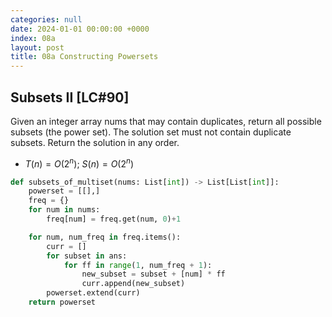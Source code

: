 ```yaml
---
categories: null
date: 2024-01-01 00:00:00 +0000
index: 08a
layout: post
title: 08a Constructing Powersets
---
```


## Subsets II [LC#90]
Given an integer array nums that may contain duplicates, return all possible  subsets (the power set). The solution set must not contain duplicate subsets. Return the solution in any order.

- $T(n) = O(2^n)$; $S(n) = O(2^n)$

```python
def subsets_of_multiset(nums: List[int]) -> List[List[int]]:
    powerset = [[],]
    freq = {}
    for num in nums:
        freq[num] = freq.get(num, 0)+1

    for num, num_freq in freq.items():
        curr = []
        for subset in ans:
            for ff in range(1, num_freq + 1):
                new_subset = subset + [num] * ff
                curr.append(new_subset)
        powerset.extend(curr)
    return powerset
```